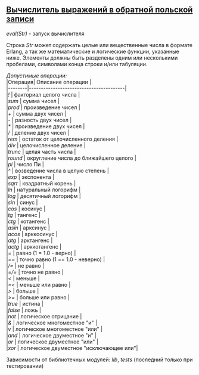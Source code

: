 ## [Вычислитель выражений в обратной польской записи](../projects/rpn/rpn.erl)
*eval(Str)* - запуск вычислителя

Строка *Str* может содержать целые или вещественные числа в формате Erlang, а так же математические и логические
функции, указанные ниже. Элементы должны быть разделены одним или несколькими пробелами, символами конца строки и/или табуляции.

*Допустимые операции:*  
|Операция|            Описание операции           |  
|--------|----------------------------------------|  
|*!*     | факториал целого числа                 |  
|*sum*   | сумма чисел                            |  
|*prod*  | произведение чисел                     |  
|*+*     | сумма двух чисел                       |  
|*-*     | разность двух чисел                    |  
|_*_     | произведение двух чисел                |  
|*/*     | деление двух чисел                     |  
|*rem*   | остаток от целочисленного деления      |  
|*div*   | целочисленное деление                  |  
|*trunc* | целая часть числа                      |  
|*round* | округление числа до ближайшего целого  |  
|*pi*    | число Пи                               |  
|*^*     | возведение числа в целую степень       |  
|*exp*   | экспонента                             |  
|*sqrt*  | квадратный корень                      |  
|*ln*    | натуральный логорифм                   |  
|*log*   | десятичный логорифм                    |  
|*sin*   | синус                                  |  
|*cos*   | косинус                                |  
|*tg*    | тангенс                                |  
|*ctg*   | котангенс                              |  
|*asin*  | арксинус                               |  
|*acos*  | арккосинус                             |  
|*atg*   | арктангенс                             |  
|*actg*  | арккотангенс                           |  
|*=*     | равно (1 = 1.0 - верно)                |  
|*==*    | точно равно (1 == 1.0 - неверно)       |  
|*/=*    | не равно                               |  
|*=/=*   | точно не равно                         |  
|*<*     | меньше                                 |  
|*=<*    | меньше или равно                       |  
|*>*     | больше                                 |  
|*>=*    | больше или равно                       |  
|*true*  | истина                                 |  
|*false* | ложь                                   |  
|*not*   | логическое отрицание                   |  
|*&*     | логическое многоместное "и"            |  
|*v*     | логическое многоместное "или"          |  
|*and*   | логическое двуместное "и"              |  
|*or*    | логическое двуместное "или"            |  
|*xor*   | логическое двуместное "исключающее или"|  

Зависимости от библиотечных модулей: *lib*, *tests* (последний только при тестировании)
